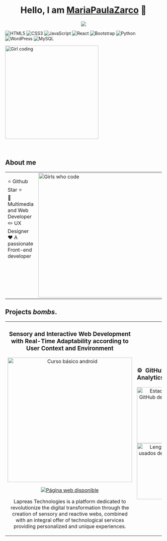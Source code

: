 <div align="center">
  
<h1 align="center">Hello, I am <a href="https://lapreastechnologies.com">MariaPaulaZarco</a> 👋</h1>
<img src="https://i.imgur.com/96vnrD5.jpeg">



</div>


![HTML5](https://img.shields.io/badge/HTML5-E34F26?style=for-the-badge&logo=html5&logoColor=white)
![CSS3](https://img.shields.io/badge/CSS3-1572B6?style=for-the-badge&logo=css3&logoColor=white)
![JavaScript](https://img.shields.io/badge/JavaScript-F7DF1E?style=for-the-badge&logo=javascript&logoColor=black)
![React](https://img.shields.io/badge/React-61DAFB?style=for-the-badge&logo=react&logoColor=black)
![Bootstrap](https://img.shields.io/badge/Bootstrap-7952B3?style=for-the-badge&logo=bootstrap&logoColor=white)
![Python](https://img.shields.io/badge/Python-3776AB?style=for-the-badge&logo=python&logoColor=white)
![WordPress](https://img.shields.io/badge/WordPress-21759B?style=for-the-badge&logo=wordpress&logoColor=white)
![MySQL](https://img.shields.io/badge/MySQL-4479A1?style=for-the-badge&logo=mysql&logoColor=white)



<img src="https://media.tenor.com/2332171326726785246.gif" width="300" alt="Girl coding">

<br>
<br>
</br>



## About me

<table>
  <tr>
    <td style="vertical-align: top;">
      <p>⭐ Github Star ⭐<br>
      📲 Multimedia and Web Developer<br>
      ✏️ UX Designer<br>
      ❤ A passionate  Front-end developer</p>
    </td>
    <td>
      <img src="https://media4.giphy.com/media/v1.Y2lkPTc5MGI3NjExbmJhZ216c21kNzd5YWhidDQ5bzQ2dnYyYW15bzAxYXdqc3Y5eXJjNiZlcD12MV9pbnRlcm5hbF9naWZfYnlfaWQmY3Q9Zw/3o72F7RrTPW6jymXew/giphy.gif" width="400" alt="Girls who code">
    </td>
  </tr>
</table>



## Projects *bombs*.
<table>
<tr>
<td width="50%">
<h3 align="center">Sensory and Interactive Web Development with Real-Time Adaptability according to User Context and Environment</h3>
<div align="center">
<a href="https://github.com/Butterfly31" target="_blank"><img src="https://i.imgur.com/LQrK8Ui.jpeg" width="400" alt="Curso básico android"></a>
<p>
<a href="https://github.com/Butterfly31" target="_blank">
</a>
<a href="https://lapreastechnologies.com" target="_blank">
<img src="https://img.shields.io/badge/Página_Web-Disponible-blue?style=for-the-badge&logo=google-chrome&logoColor=white" alt="Página web disponible">
</a>
</p>
<p>Lapreas Technologies is a platform dedicated to revolutionize the digital transformation through the creation of sensory and reactive webs, combined with an integral offer of technological services providing personalized and unique experiences.</p>
</div>
                                                                                      
</td>

<td width="50%">
               <br>

                                                                                      


### ⚙️ &nbsp;GitHub Analytics

<p align="center">
  <a href="https://github.com/Butterfly31" target="_blank">
    <img height="180em" src="https://github-readme-stats-eight-theta.vercel.app/api?username=Butterfly31&show_icons=true&theme=algolia&include_all_commits=true&count_private=true" alt="Estadísticas de GitHub de Butterfly31"/>
    <img height="180em" src="https://github-readme-stats-eight-theta.vercel.app/api/top-langs/?username=Butterfly31&layout=compact&langs_count=8&theme=algolia" alt="Lenguajes más usados de Butterfly31"/>
  </a>
</p>
